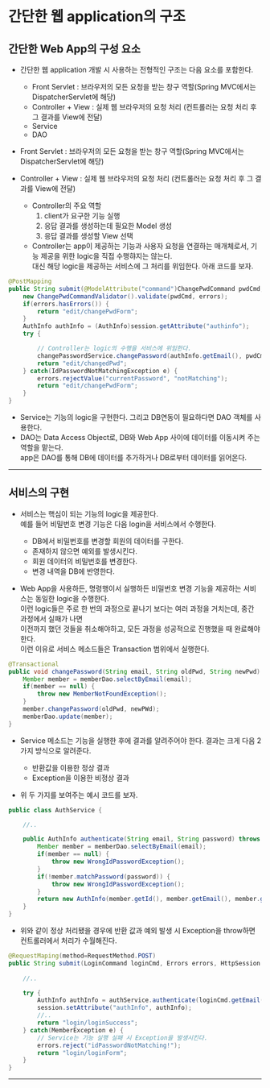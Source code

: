 간단한 웹 application의 구조
======

<h2>간단한 Web App의 구성 요소</h2>

* 간단한 웹 application 개발 시 사용하는 전형적인 구조는 다음 요소를 포함한다.
  * Front Servlet : 브라우저의 모든 요청을 받는 창구 역할(Spring MVC에서는 DispatcherServlet에 해당)
  * Controller + View : 실제 웹 브라우저의 요청 처리 (컨트롤러는 요청 처리 후 그 결과를 View에 전달)
  * Service
  * DAO

* Front Servlet : 브라우저의 모든 요청을 받는 창구 역할(Spring MVC에서는 DispatcherServlet에 해당)
* Controller + View : 실제 웹 브라우저의 요청 처리 (컨트롤러는 요청 처리 후 그 결과를 View에 전달)
  * Controller의 주요 역할
    1. client가 요구한 기능 실행
    2. 응답 결과를 생성하는데 필요한 Model 생성
    3. 응답 결과를 생성할 View 선택
  * Controller는 app이 제공하는 기능과 사용자 요청을 연결하는 매개체로서, 기능 제공을 위한 logic을 직접 수행햐지는 않는다.   
    대신 해당 logic을 제공하는 서비스에 그 처리를 위임한다. 아래 코드를 보자.
```java
@PostMapping
public String submit(@ModelAttribute("command")ChangePwdCommand pwdCmd, Errors errors, HttpSession session) {
    new ChangePwdCommandValidator().validate(pwdCmd, errors);
    if(errors.hasErrors()) {
        return "edit/changePwdForm";
    }
    AuthInfo authInfo = (AuthInfo)session.getAttribute("authinfo");
    try {

        // Controller는 logic의 수행을 서비스에 위임한다.
        changePasswordService.changePassword(authInfo.getEmail(), pwdCmd.getCurentPassword(), pwdCmd.getNewPassword());
        return "edit/changedPwd";
    } catch(IdPasswordNotMatchingException e) {
        errors.rejectValue("currentPassword", "notMatching");
        return "edit/changePwdForm";
    }
}
```

* Service는 기능의 logic을 구현한다. 그리고 DB연동이 필요하다면 DAO 객체를 사용한다.
* DAO는 Data Access Object로, DB와 Web App 사이에 데이터를 이동시켜 주는 역할을 맡는다.   
  app은 DAO를 통해 DB에 데이터를 추가하거나 DB로부터 데이터를 읽어온다.
<hr/>

<h2>서비스의 구현</h2>

* 서비스는 핵심이 되는 기능의 logic을 제공한다.   
  예를 들어 비밀번호 변경 기능은 다음 login을 서비스에서 수행한다.
  * DB에서 비밀번호를 변경할 회원의 데이터를 구한다.
  * 존재하지 않으면 예외를 발생시킨다.
  * 회원 데이터의 비밀번호를 변경한다.
  * 변경 내역을 DB에 반영한다.

* Web App을 사용하든, 명령행이서 실행하든 비밀번호 변경 기능을 제공하는 서비스는 동일한 logic을 수행한다.   
  이런 logic들은 주로 한 번의 과정으로 끝나기 보다는 여러 과정을 거치는데, 중간 과정에서 실패가 나면   
  이전까지 했던 것들을 취소해야하고, 모든 과정을 성공적으로 진행했을 때 완료해야 한다.   
  이런 이유로 서비스 메소드들은 Transaction 범위에서 실행한다.
```java
@Transactional
public void changePassword(String email, String oldPwd, String newPwd) {
    Member member = memberDao.selectByEmail(email);
    if(member == null) {
        throw new MemberNotFoundException();
    }
    member.changePassword(oldPwd, newPWd);
    memberDao.update(member);
}
```

* Service 메소드는 기능을 실행한 후에 결과를 알려주어야 한다. 결과는 크게 다음 2가지 방식으로 알려준다.
  * 반환값을 이용한 정상 결과
  * Exception을 이용한 비정상 결과

* 위 두 가지를 보여주는 예시 코드를 보자.
```java
public class AuthService {

    //..

    public AuthInfo authenticate(String email, String password) throws MemberException {
        Member member = memberDao.selectByEmail(email);
        if(member == null) {
            throw new WrongIdPasswordException();
        }
        if(!member.matchPassword(password)) {
            throw new WrongIdPasswordException();
        }
        return new AuthInfo(member.getId(), member.getEmail(), member.getName());
    }
}
```
* 위와 같이 정상 처리됐을 경우에 반환 값과 예외 발생 시 Exception을 throw하면 컨트롤러에서 처리가 수월해진다.
```java
@RequestMaping(method=RequestMethod.POST)
public String submit(LoginCommand loginCmd, Errors errors, HttpSession session, HttpServletResponse response) {
    
    //..

    try {
        AuthInfo authInfo = authService.authenticate(loginCmd.getEmail(), loginCmd.getPassword());
        session.setAttribute("authInfo", authInfo);
        //..
        return "login/loginSuccess";
    } catch(MemberException e) {
        // Service는 기능 실행 실패 시 Exception을 발생시킨다.
        errors.reject("idPasswordNotMatching!");
        return "login/loginForm";
    }
}
```
<hr/>
